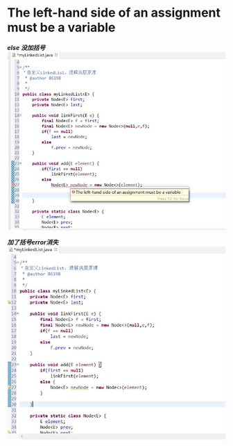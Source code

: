 # The left-hand side of an assignment must be a variable

***else 没加括号***
![01](../PIC/java/01.jpg)

***加了括号error消失***
![01_](..//PIC/java/01_.jpg)
